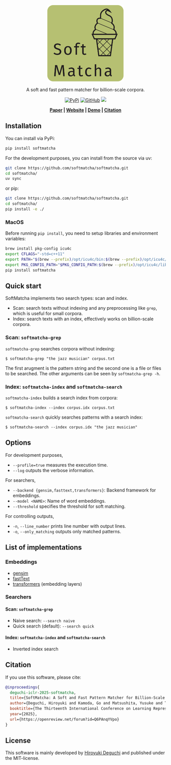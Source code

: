 <p align="center">
<img src="./docs/icon.svg" height="240px">
</p>

<p align="center">
A soft and fast pattern matcher for billion-scale corpora.
</p>

<p align="center">
<a href="https://pypi.org/project/softmatcha"><img alt="PyPi" src="https://img.shields.io/pypi/v/softmatcha"></a>
<a href="https://github.com/softmatcha/softmatcha/blob/main/LICENSE"><img alt="GitHub" src="https://img.shields.io/github/license/softmatcha/softmatcha.svg"></a>
<a href=""><img src="https://github.com/softmatcha/softmatcha/actions/workflows/ci.yaml/badge.svg"></a>
</p>
<p align="center">
<b>
      <a href="https://openreview.net/forum?id=Q6PAnqYVpo">Paper</a> |
      <a href="https://softmatcha.github.io">Website</a> |
      <a href="https://huggingface.co/softmatcha">Demo</a> |
      <!-- <a href="https://softmatcha.readthedocs.io">Reference docs</a> | -->
      <a href="https://github.com/softmatcha/softmatcha#citation">Citation</a>
</b>
</p>

## Installation

You can install via PyPi:

``` bash
pip install softmatcha
```

For the development purposes, you can install from the source via uv:

``` bash
git clone https://github.com/softmatcha/softmatcha.git
cd softmatcha/
uv sync
```

or pip:

``` bash
git clone https://github.com/softmatcha/softmatcha.git
cd softmatcha/
pip install -e ./
```

### MacOS
Before running `pip install`, you need to setup libraries and environment variables:
``` bash
brew install pkg-config icu4c
export CFLAGS="-std=c++11"
export PATH="$(brew --prefix)/opt/icu4c/bin:$(brew --prefix)/opt/icu4c/sbin:$PATH"
export PKG_CONFIG_PATH="$PKG_CONFIG_PATH:$(brew --prefix)/opt/icu4c/lib/pkgconfig"
pip install softmatcha

```
## Quick start

SoftMatcha implements two search types: scan and index.

- Scan: search texts without indexing and any preprocessing like `grep`, which is useful for small corpora.
- Index: search texts with an index, effectively works on billion-scale corpora.

### Scan: `softmatcha-grep`

`softmatcha-grep` searches corpora without indexing:

``` shell-session
$ softmatcha-grep "the jazz musician" corpus.txt
```

The first arugment is the pattern string and the second one is a file or files to be searched.
The other arguments can be seen by `softmatcha-grep -h`.

### Index: `softmatcha-index` and `softmatcha-search`

`softmatcha-index` builds a search index from corpora:

``` shell-session
$ softmatcha-index --index corpus.idx corpus.txt
```

`softmatcha-search` quickly searches patterns with a search index:

``` shell-session
$ softmatcha-search --index corpus.idx "the jazz musician"
```

## Options

For development purposes,
- `--profile=true` measures the execution time.
- `--log` outputs the verbose information.

For searchers,
- `--backend {gensim,fasttext,transformers}`: Backend framework for embeddings.
- `--model <NAME>`: Name of word embeddings.
- `--threshold` specifies the threshold for soft matching.

For controlling outputs,
- `-n`, `--line_number` prints line number with output lines.
- `-o`, `--only_matching` outputs only matched patterns.

## List of implementations
### Embeddings
- [gensim](https://github.com/piskvorky/gensim)
- [fastText](https://github.com/facebookresearch/fastText)
- [transformers](https://github.com/huggingface/transformers) (embedding layers)

### Searchers
#### Scan: `softmatcha-grep`
- Naive search: `--search naive`
- Quick search (default): `--search quick`

#### Index: `softmatcha-index` and `softmatcha-search`
- Inverted index search

## Citation
If you use this software, please cite:

``` bibtex
@inproceedings{
  deguchi-iclr-2025-softmatcha,
  title={SoftMatcha: A Soft and Fast Pattern Matcher for Billion-Scale Corpus Searches},
  author={Deguchi, Hiroyuki and Kamoda, Go and Matsushita, Yusuke and Taguchi, Chihiro and Waga, Masaki and Suenaga, Kohei and Yokoi, Sho},
  booktitle={The Thirteenth International Conference on Learning Representations (ICLR 2025)},
  year={2025},
  url={https://openreview.net/forum?id=Q6PAnqYVpo}
}
```

## License

This software is mainly developed by [Hiroyuki
Deguchi](https://sites.google.com/view/hdeguchi) and published under the
MIT-license.
